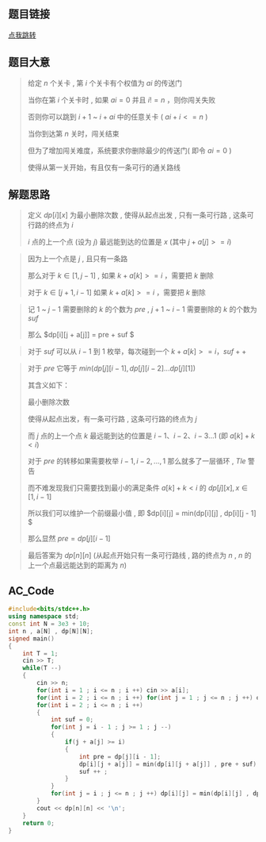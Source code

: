 ## 题目链接

[点我跳转](https://codeforces.com/contest/1453/problem/F) 

## 题目大意

> 给定 $n$ 个关卡 , 第 $i$ 个关卡有个权值为 $ai$ 的传送门
>
> 当你在第 $i$ 个关卡时 , 如果 $ai = 0$ 并且 $i!=n$ ，则你闯关失败
>
> 否则你可以跳到 $i + 1$ ~ $i + ai$ 中的任意关卡 ( $ai + i <= n$ )
>
> 当你到达第 $n$ 关时，闯关结束
>
> 但为了增加闯关难度，系统要求你删除最少的传送门( 即令 $ai = 0$ )
>
> 使得从第一关开始，有且仅有一条可行的通关路线

## 解题思路

>定义 $dp[i][x]$  为最小删除次数 , 使得从起点出发 , 只有一条可行路 , 这条可行路的终点为 $i$ 
>
>$i$ 点的上一个点 (设为 $j$) 最远能到达的位置是 $x$ (其中 $j + a[j] >= i$)

>因为上一个点是 $j$ , 且只有一条路
>
>那么对于 $k ∈[1,j-1]$ , 如果 $k + a[k] >= i$ ，需要把 $k$ 删除
>
>对于 $k ∈[j + 1 , i - 1]$ 如果 $k + a[k] >= i$ ，需要把 $k$ 删除

>记 $1$ ~ $j-1$ 需要删除的 $k$ 的个数为 $pre$ , $j+1$ ~ $i-1$ 需要删除的 $k$ 的个数为 $suf$
>
>那么 $dp[i][j + a[j]] = pre + suf $

>对于 $suf$ 可以从 $i - 1$ 到 $1$ 枚举，每次碰到一个 $k + a[k] >= i，suf ++$

>对于 $pre$ 它等于 $min( dp[j][i - 1] , dp[j][i - 2] ... dp[j][1])$
>
>其含义如下：
>
>最小删除次数
>
>使得从起点出发，有一条可行路 , 这条可行路的终点为 $j$ 
>
>而 $j$ 点的上一个点 $k$ 最远能到达的位置是 $i-1、i-2、i-3 ... 1$ (即 $a[k] + k < i$)
>
>对于 $pre$ 的转移如果需要枚举 $i - 1 , i - 2 , ... , 1$ 那么就多了一层循环 , $Tle$ 警告
>
>而不难发现我们只需要找到最小的满足条件 $a[k] + k < i$ 的 $dp[j][x] , x ∈[1 , i - 1]$
>
>所以我们可以维护一个前缀最小值 , 即 $dp[i][j] = min(dp[i][j] , dp[i][j - 1] $
>
>那么显然 $pre = dp[j][i - 1]$ 

>最后答案为 $dp[n][n]$ (从起点开始只有一条可行路线 , 路的终点为 $n$ , $n$ 的上一个点最远能达到的距离为 $n$) 

## AC_Code

```cpp
#include<bits/stdc++.h>
using namespace std;
const int N = 3e3 + 10;
int n , a[N] , dp[N][N];
signed main()
{
	int T = 1;
	cin >> T;
	while(T --)
	{
		cin >> n;
		for(int i = 1 ; i <= n ; i ++) cin >> a[i];
		for(int i = 2 ; i <= n ; i ++) for(int j = 1 ; j <= n ; j ++) dp[i][j] = 2e9; //起点不能删除所以从 2 开始 
		for(int i = 2 ; i <= n ; i ++)
		{
			int suf = 0;
			for(int j = i - 1 ; j >= 1 ; j --)
			{
				if(j + a[j] >= i)
				{
					int pre = dp[j][i - 1];
					dp[i][j + a[j]] = min(dp[i][j + a[j]] , pre + suf);
					suf ++ ; 	
				} 
		 	}
			for(int j = i ; j <= n ; j ++) dp[i][j] = min(dp[i][j] , dp[i][j - 1]);
		}
		cout << dp[n][n] << '\n';
	}
	return 0;
}
```


